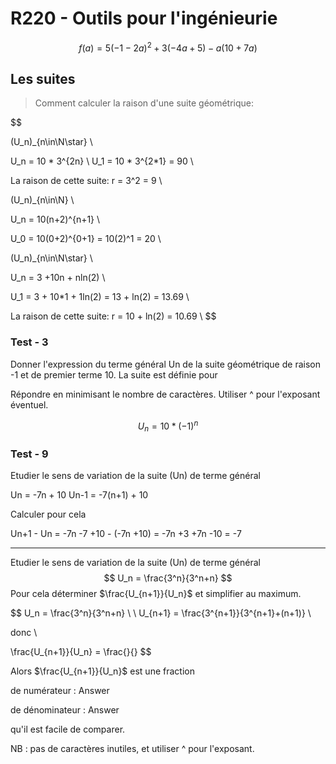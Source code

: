 # R220 - Outils pour l'ingénieurie

$$
f(a) = 5(-1-2a)^2 + 3(-4a + 5) - a(10 +7a)  
$$

## Les suites

> Comment calculer la raison d'une suite géométrique:

$$

(U_n)_{n\in\N\star} \\

U_n = 10 * 3^{2n} \\
U_1 = 10 * 3^{2*1} = 90 \\

La raison de cette suite: r = 3^2 = 9 \\

(U_n)_{n\in\N} \\

U_n = 10(n+2)^{n+1} \\

U_0 = 10(0+2)^{0+1} = 10(2)^1 = 20 \\

(U_n)_{n\in\N\star} \\

U_n = 3 +10n + nln(2) \\

U_1 = 3 + 10*1 + 1ln(2) = 13 + ln(2) = 13.69  \\

La raison de cette suite: r = 10 + ln(2) = 10.69 \\
$$

### Test - 3

Donner l'expression du terme général Un de la suite géométrique de raison -1 et de premier terme 10. La suite est définie pour 

Répondre en minimisant le nombre de caractères. Utiliser ^ pour l'exposant éventuel.

$$ U_n = 10 * (-1)^n $$

### Test - 9

Etudier le sens de variation de la suite (Un) de terme général

Un = -7n + 10
Un-1 = -7(n+1) + 10

Calculer pour cela

Un+1 - Un = -7n -7 +10 - (-7n +10)
          = -7n +3 +7n -10
          = -7

---

Etudier le sens de variation de la suite (Un) de terme général
$$
U_n =  \frac{3^n}{3^n+n}
$$
Pour cela déterminer $\frac{U_{n+1}}{U_n}$  et simplifier au maximum.

$$
U_n =  \frac{3^n}{3^n+n} \\ \\
U_{n+1} = \frac{3^{n+1}}{3^{n+1}+(n+1)} \\

donc \\

\frac{U_{n+1}}{U_n} = \frac{}{}
$$

Alors $\frac{U_{n+1}}{U_n}$  est une fraction

de numérateur : Answer

de dénominateur : Answer


qu'il est facile de comparer.

NB : pas de caractères inutiles, et utiliser ^ pour l'exposant.
